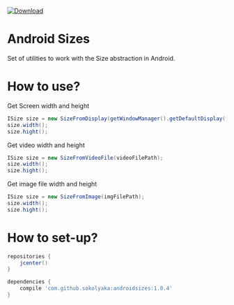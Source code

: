 [ ![Download](https://api.bintray.com/packages/sokolyaka/maven/androidsizes/images/download.svg) ](https://bintray.com/sokolyaka/maven/androidsizes/_latestVersion)
# Android Sizes
Set of utilities to work with the Size abstraction in Android.

# How to use?
Get Screen width and height
```java
ISize size = new SizeFromDisplay(getWindowManager().getDefaultDisplay());
size.width();
size.hight();
```
Get video width and height
```java
ISize size = new SizeFromVideoFile(videoFilePath);
size.width();
size.hight();
```
Get image file width and height
```java
ISize size = new SizeFromImage(imgFilePath);
size.width();
size.hight();
```
# How to set-up?
```gradle
repositories {
    jcenter()
}
```

```gradle
dependencies {
    compile 'com.github.sokolyaka:androidsizes:1.0.4'
}
```
